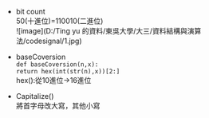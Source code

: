 * bit count             
       50(十進位)=110010(二進位)                  
       ![image](D:/Ting yu 的資料/東吳大學/大三/資料結構與演算法/codesignal/1.jpg)

* baseCoversion          
      `def baseCoversion(n,x): `        
          `return hex(int(str(n),x))[2:] `              
       hex():從10進位→16進位
          
* Capitalize()                
  將首字母改大寫，其他小寫
  
  
    

